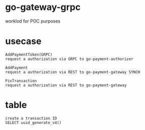 # go-gateway-grpc
worklod for POC purposes

# usecase
    AddPaymentToken(GRPC)
    request a authorization via GRPC to go-payment-authorizer

    AddPayment
    request a authorization via REST to go-payment-gateway SYNCH

    PixTransaction
    request a authorization via REST to go-payment-gateway

# table

    create a transaction ID
    SELECT uuid_generate_v4()

    